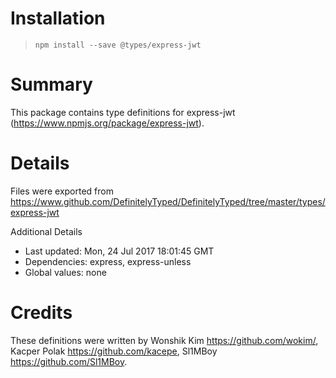 # Installation
> `npm install --save @types/express-jwt`

# Summary
This package contains type definitions for express-jwt (https://www.npmjs.org/package/express-jwt).

# Details
Files were exported from https://www.github.com/DefinitelyTyped/DefinitelyTyped/tree/master/types/express-jwt

Additional Details
 * Last updated: Mon, 24 Jul 2017 18:01:45 GMT
 * Dependencies: express, express-unless
 * Global values: none

# Credits
These definitions were written by Wonshik Kim <https://github.com/wokim/>, Kacper Polak <https://github.com/kacepe>, Sl1MBoy <https://github.com/Sl1MBoy>.
